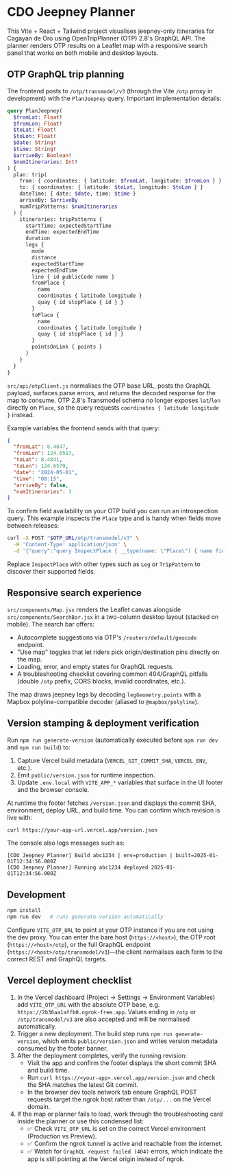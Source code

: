 # CDO Jeepney Planner

This Vite + React + Tailwind project visualises jeepney-only itineraries for Cagayan de Oro using OpenTripPlanner (OTP) 2.8's GraphQL API. The planner renders OTP results on a Leaflet map with a responsive search panel that works on both mobile and desktop layouts.

## OTP GraphQL trip planning

The frontend posts to `/otp/transmodel/v3` (through the Vite `/otp` proxy in development) with the `PlanJeepney` query. Important implementation details:

```graphql
query PlanJeepney(
  $fromLat: Float!
  $fromLon: Float!
  $toLat: Float!
  $toLon: Float!
  $date: String!
  $time: String!
  $arriveBy: Boolean!
  $numItineraries: Int!
) {
  plan: trip(
    from: { coordinates: { latitude: $fromLat, longitude: $fromLon } }
    to: { coordinates: { latitude: $toLat, longitude: $toLon } }
    dateTime: { date: $date, time: $time }
    arriveBy: $arriveBy
    numTripPatterns: $numItineraries
  ) {
    itineraries: tripPatterns {
      startTime: expectedStartTime
      endTime: expectedEndTime
      duration
      legs {
        mode
        distance
        expectedStartTime
        expectedEndTime
        line { id publicCode name }
        fromPlace {
          name
          coordinates { latitude longitude }
          quay { id stopPlace { id } }
        }
        toPlace {
          name
          coordinates { latitude longitude }
          quay { id stopPlace { id } }
        }
        pointsOnLink { points }
      }
    }
  }
}
```

`src/api/otpClient.js` normalises the OTP base URL, posts the GraphQL payload, surfaces parse errors, and returns the decoded response for the map to consume. OTP 2.8's Transmodel schema no longer exposes `lat`/`lon` directly on `Place`, so the query requests `coordinates { latitude longitude }` instead.

Example variables the frontend sends with that query:

```json
{
  "fromLat": 8.4847,
  "fromLon": 124.6517,
  "toLat": 8.4841,
  "toLon": 124.6579,
  "date": "2024-05-01",
  "time": "08:15",
  "arriveBy": false,
  "numItineraries": 3
}
```

To confirm field availability on your OTP build you can run an introspection query. This example inspects the `Place` type and is handy when fields move between releases:

```bash
curl -X POST "$OTP_URL/otp/transmodel/v3" \
  -H 'Content-Type: application/json' \
  -d '{"query":"query InspectPlace { __type(name: \"Place\") { name fields { name type { name kind ofType { name kind } } } } }"}'
```

Replace `InspectPlace` with other types such as `Leg` or `TripPattern` to discover their supported fields.

## Responsive search experience

`src/components/Map.jsx` renders the Leaflet canvas alongside `src/components/SearchBar.jsx` in a two-column desktop layout (stacked on mobile). The search bar offers:

- Autocomplete suggestions via OTP's `/routers/default/geocode` endpoint.
- "Use map" toggles that let riders pick origin/destination pins directly on the map.
- Loading, error, and empty states for GraphQL requests.
- A troubleshooting checklist covering common 404/GraphQL pitfalls (double `/otp` prefix, CORS blocks, invalid coordinates, etc.).

The map draws jeepney legs by decoding `legGeometry.points` with a Mapbox polyline-compatible decoder (aliased to `@mapbox/polyline`).

## Version stamping & deployment verification

Run `npm run generate-version` (automatically executed before `npm run dev` and `npm run build`) to:

1. Capture Vercel build metadata (`VERCEL_GIT_COMMIT_SHA`, `VERCEL_ENV`, etc.).
2. Emit `public/version.json` for runtime inspection.
3. Update `.env.local` with `VITE_APP_*` variables that surface in the UI footer and the browser console.

At runtime the footer fetches `/version.json` and displays the commit SHA, environment, deploy URL, and build time. You can confirm which revision is live with:

```bash
curl https://your-app-url.vercel.app/version.json
```

The console also logs messages such as:

```
[CDO Jeepney Planner] Build abc1234 | env=production | built=2025-01-01T12:34:56.000Z
[CDO Jeepney Planner] Running abc1234 deployed 2025-01-01T12:34:56.000Z
```

## Development

```bash
npm install
npm run dev   # runs generate-version automatically
```

Configure `VITE_OTP_URL` to point at your OTP instance if you are not using the dev proxy.
You can enter the bare host (`https://<host>`), the OTP root (`https://<host>/otp`), or the
full GraphQL endpoint (`https://<host>/otp/transmodel/v3`)—the client normalises each form
to the correct REST and GraphQL targets.

## Vercel deployment checklist

1. In the Vercel dashboard (Project → Settings → Environment Variables) add
   `VITE_OTP_URL` with the absolute OTP base, e.g. `https://2b36aa1affb0.ngrok-free.app`.
   Values ending in `/otp` or `/otp/transmodel/v3` are also accepted and will be
   normalised automatically.
2. Trigger a new deployment. The build step runs `npm run generate-version`, which emits
   `public/version.json` and writes version metadata consumed by the footer banner.
3. After the deployment completes, verify the running revision:
   - Visit the app and confirm the footer displays the short commit SHA and build time.
   - Run `curl https://<your-app>.vercel.app/version.json` and check the SHA matches the
     latest Git commit.
   - In the browser dev tools network tab ensure GraphQL POST requests target the ngrok
     host rather than `/otp/...` on the Vercel domain.
4. If the map or planner fails to load, work through the troubleshooting card inside the
   planner or use this condensed list:
   - ✅ Check `VITE_OTP_URL` is set on the correct Vercel environment (Production vs Preview).
   - ✅ Confirm the ngrok tunnel is active and reachable from the internet.
   - ✅ Watch for `GraphQL request failed (404)` errors, which indicate the app is still
     pointing at the Vercel origin instead of ngrok.
